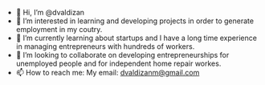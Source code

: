 - 👋 Hi, I’m @dvaldizan
- 👀 I’m interested in learning and developing projects in order to generate employment in my coutry.
- 🌱 I’m currently learning about startups and I have a long time experience in managing entrepreneurs with hundreds of workers.
- 💞️ I’m looking to collaborate on developing entrepreneurships for unemployed people and for independent home repair workes. 
- 📫 How to reach me: My email: dvaldizanm@gmail.com

<!---
dvaldizan/dvaldizan is a ✨ special ✨ repository because its `README.md` (this file) appears on your GitHub profile.
You can click the Preview link to take a look at your changes.
--->
